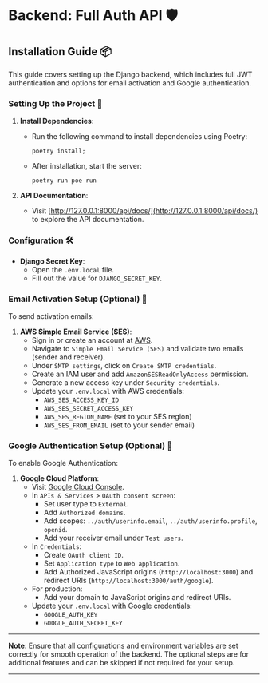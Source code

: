 # Backend: Full Auth API 🛡️

## Installation Guide 📦

This guide covers setting up the Django backend, which includes full JWT authentication and options for email activation and Google authentication.

### Setting Up the Project 🚀

1. **Install Dependencies**:
   - Run the following command to install dependencies using Poetry:
     ```
     poetry install;
     ```
   - After installation, start the server:
     ```
     poetry run poe run
     ```

2. **API Documentation**:
   - Visit [http://127.0.0.1:8000/api/docs/](http://127.0.0.1:8000/api/docs/) to explore the API documentation.

### Configuration 🛠️

- **Django Secret Key**:
  - Open the `.env.local` file.
  - Fill out the value for `DJANGO_SECRET_KEY`.

### Email Activation Setup (Optional) 📧

To send activation emails:

1. **AWS Simple Email Service (SES)**:
   - Sign in or create an account at [AWS](https://aws.amazon.com).
   - Navigate to `Simple Email Service (SES)` and validate two emails (sender and receiver).
   - Under `SMTP settings`, click on `Create SMTP credentials`.
   - Create an IAM user and add `AmazonSESReadOnlyAccess` permission.
   - Generate a new access key under `Security credentials`.
   - Update your `.env.local` with AWS credentials:
     - `AWS_SES_ACCESS_KEY_ID`
     - `AWS_SES_SECRET_ACCESS_KEY`
     - `AWS_SES_REGION_NAME` (set to your SES region)
     - `AWS_SES_FROM_EMAIL` (set to your sender email)

### Google Authentication Setup (Optional) 🔑

To enable Google Authentication:

1. **Google Cloud Platform**:
   - Visit [Google Cloud Console](https://console.cloud.google.com).
   - In `APIs & Services` > `OAuth consent screen`:
     - Set user type to `External`.
     - Add `Authorized domains`.
     - Add scopes: `../auth/userinfo.email`, `../auth/userinfo.profile`, `openid`.
     - Add your receiver email under `Test users`.
   - In `Credentials`:
     - Create `OAuth client ID`.
     - Set `Application type` to `Web application`.
     - Add Authorized JavaScript origins (`http://localhost:3000`) and redirect URIs (`http://localhost:3000/auth/google`).
   - For production:
     - Add your domain to JavaScript origins and redirect URIs.
   - Update your `.env.local` with Google credentials:
     - `GOOGLE_AUTH_KEY`
     - `GOOGLE_AUTH_SECRET_KEY`

---

**Note**: Ensure that all configurations and environment variables are set correctly for smooth operation of the backend. The optional steps are for additional features and can be skipped if not required for your setup.

---